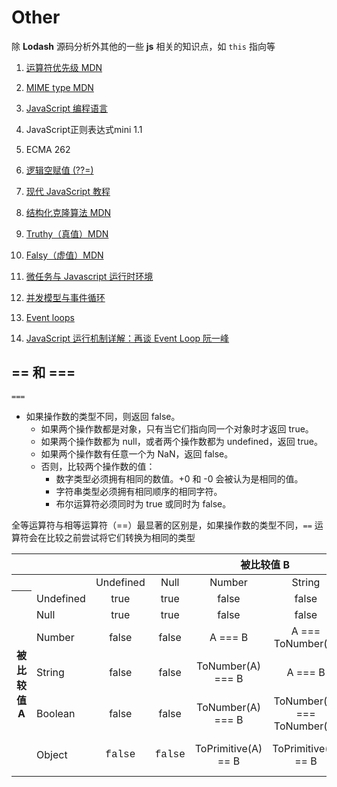 # Other
 除 **Lodash** 源码分析外其他的一些 **js** 相关的知识点，如 `this` 指向等
 
 1. [运算符优先级 MDN](https://developer.mozilla.org/zh-CN/docs/Web/JavaScript/Reference/Operators/Operator_Precedence#table)
 2. [MIME type MDN](https://developer.mozilla.org/zh-CN/docs/Web/HTTP/Basics_of_HTTP/MIME_types/Common_types)
 3. [JavaScript 编程语言](https://github.com/javascript-tutorial/zh.javascript.info)
 4. <a download target="_blank" :href="$withBase('/assets/JavaScript正则表达式迷你书（1.1版）.pdf')">JavaScript正则表达式mini 1.1</a>
 5. <a download target="_blank" :href="$withBase('/assets/ECMA-262.pdf')">ECMA 262</a>
 
 6. [逻辑空赋值 (??=)](https://developer.mozilla.org/zh-CN/docs/Web/JavaScript/Reference/Operators/Logical_nullish_assignment)
 7. [现代 JavaScript 教程](https://zh.javascript.info/)
 8. [结构化克隆算法 MDN](https://developer.mozilla.org/zh-CN/docs/Web/Guide/API/DOM/The_structured_clone_algorithm)
 9. [Truthy（真值）MDN](https://developer.mozilla.org/zh-CN/docs/Glossary/Truthy)
 10. [Falsy（虚值）MDN](https://developer.mozilla.org/zh-CN/docs/Glossary/Falsy)
 11. [微任务与 Javascript 运行时环境](https://developer.mozilla.org/zh-CN/docs/Web/API/HTML_DOM_API/Microtask_guide/In_depth)
 12. [并发模型与事件循环](https://developer.mozilla.org/zh-CN/docs/Web/JavaScript/EventLoop)
 13. [Event loops](https://html.spec.whatwg.org/multipage/webappapis.html#event-loops)
 14. [JavaScript 运行机制详解：再谈 Event Loop 阮一峰](https://www.ruanyifeng.com/blog/2014/10/event-loop.html)
 ## == 和 ===
 
 `===`
  - 如果操作数的类型不同，则返回 false。
     - 如果两个操作数都是对象，只有当它们指向同一个对象时才返回 true。
     - 如果两个操作数都为 null，或者两个操作数都为 undefined，返回 true。
     - 如果两个操作数有任意一个为 NaN，返回 false。
     - 否则，比较两个操作数的值：
         - 数字类型必须拥有相同的数值。+0 和 -0 会被认为是相同的值。
         - 字符串类型必须拥有相同顺序的相同字符。
         - 布尔运算符必须同时为 true 或同时为 false。
         
 全等运算符与相等运算符（==）最显著的区别是，如果操作数的类型不同，`==` 运算符会在比较之前尝试将它们转换为相同的类型
 
 <table class="standard-table">
  <thead>
   <tr>
    <th scope="row"></th>
    <th colspan="7" scope="col" style="text-align: center;">被比较值 B</th>
   </tr>
  </thead>
  <tbody>
   <tr>
    <th scope="row"></th>
    <td></td>
    <td style="text-align: center;">Undefined</td>
    <td style="text-align: center;">Null</td>
    <td style="text-align: center;">Number</td>
    <td style="text-align: center;">String</td>
    <td style="text-align: center;">Boolean</td>
    <td style="text-align: center;">Object</td>
   </tr>
   <tr>
    <th colspan="1" rowspan="6" scope="row"> 被比较值 A</th>
    <td>Undefined</td>
    <td style="text-align: center;">true</td>
    <td style="text-align: center;">true</td>
    <td style="text-align: center;">false</td>
    <td style="text-align: center;">false</td>
    <td style="text-align: center;">false</td>
    <td style="text-align: center;">IsFalsy(B)</td>
   </tr>
   <tr>
    <td>Null</td>
    <td style="text-align: center;">true</td>
    <td style="text-align: center;">true</td>
    <td style="text-align: center;">false</td>
    <td style="text-align: center;">false</td>
    <td style="text-align: center;">false</td>
    <td style="text-align: center;">IsFalsy(B)</td>
   </tr>
   <tr>
    <td>Number</td>
    <td style="text-align: center;">false</td>
    <td style="text-align: center;">false</td>
    <td style="text-align: center;">A === B</td>
    <td style="text-align: center;">A === ToNumber(B)</td>
    <td style="text-align: center;">A=== ToNumber(B) </td>
    <td style="text-align: center;">A== ToPrimitive(B)</td>
   </tr>
   <tr>
    <td>String</td>
    <td style="text-align: center;">false</td>
    <td style="text-align: center;">false</td>
    <td style="text-align: center;">ToNumber(A) === B</td>
    <td style="text-align: center;">A === B</td>
    <td style="text-align: center;">ToNumber(A) === ToNumber(B)</td>
    <td style="text-align: center;">ToPrimitive(B) == A</td>
   </tr>
   <tr>
    <td>Boolean</td>
    <td style="text-align: center;">false</td>
    <td style="text-align: center;">false</td>
    <td style="text-align: center;">ToNumber(A) === B</td>
    <td style="text-align: center;">ToNumber(A) === ToNumber(B)</td>
    <td style="text-align: center;">A === B</td>
    <td style="text-align: center;">ToNumber(A) == ToPrimitive(B)</td>
   </tr>
   <tr>
    <td>Object</td>
    <td style="text-align: center;"><font face="Consolas, Liberation Mono, Courier, monospace">false</font></td>
    <td style="text-align: center;"><font face="Consolas, Liberation Mono, Courier, monospace">false</font></td>
    <td style="text-align: center;">ToPrimitive(A) == B</td>
    <td style="text-align: center;">ToPrimitive(A) == B</td>
    <td style="text-align: center;">ToPrimitive(A) == ToNumber(B)</td>
    <td style="text-align: center;">
     <p>A === B</p>
    </td>
   </tr>
  </tbody>
 </table>
